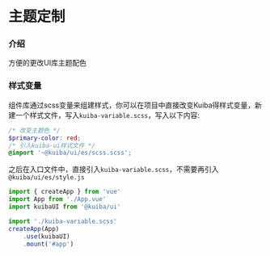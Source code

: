 # 主题定制
### 介绍
方便的更改UI库主题配色

### 样式变量
组件库通过scss变量来组建样式，你可以在项目中直接改变Kuiba得样式变量，新建一个样式文件，写入`kuiba-variable.scss`，写入以下内容:
```scss
/* 改变主题色 */
$primary-color: red;
/* 引入kuiba-ui样式文件 */
@import '~@kuiba/ui/es/scss.scss';
```
之后在入口文件中，直接引入`kuiba-variable.scss`，不需要再引入`@kuiba/ui/es/style.js`
```js
import { createApp } from 'vue'
import App from './App.vue'
import kuibaUI from '@kuiba/ui'

import './kuiba-variable.scss'
createApp(App)
    .use(kuibaUI)
    .mount('#app')
```